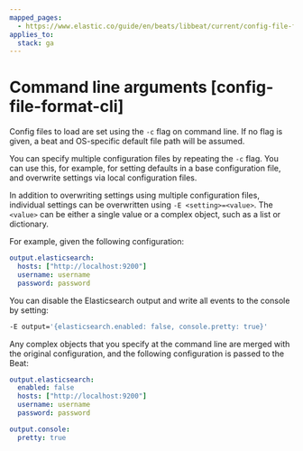 ```yaml
---
mapped_pages:
  - https://www.elastic.co/guide/en/beats/libbeat/current/config-file-format-cli.html
applies_to:
  stack: ga
---
```


# Command line arguments [config-file-format-cli]

Config files to load are set using the `-c` flag on command line. If no flag is given, a beat and OS-specific default file path will be assumed.

You can specify multiple configuration files by repeating the `-c` flag. You can use this, for example, for setting defaults in a base configuration file, and overwrite settings via local configuration files.

In addition to overwriting settings using multiple configuration files, individual settings can be overwritten using `-E <setting>=<value>`. The `<value>` can be either a single value or a complex object, such as a list or dictionary.

For example, given the following configuration:

```yaml
output.elasticsearch:
  hosts: ["http://localhost:9200"]
  username: username
  password: password
```

You can disable the Elasticsearch output and write all events to the console by setting:

```sh
-E output='{elasticsearch.enabled: false, console.pretty: true}'
```

Any complex objects that you specify at the command line are merged with the original configuration, and the following configuration is passed to the Beat:

```yaml
output.elasticsearch:
  enabled: false
  hosts: ["http://localhost:9200"]
  username: username
  password: password

output.console:
  pretty: true
```

